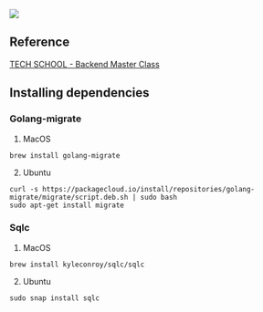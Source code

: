 ![](https://github.com/cqhung1412/simple_bank/actions/workflows/ci.yml/badge.svg)

## Reference
[TECH SCHOOL - Backend Master Class](https://dev.to/techschoolguru/backend-master-class-go-postgres-kubernetes-aws-3ol)

## Installing dependencies
### Golang-migrate
1. MacOS
```
brew install golang-migrate
```
2. Ubuntu
```
curl -s https://packagecloud.io/install/repositories/golang-migrate/migrate/script.deb.sh | sudo bash
sudo apt-get install migrate
```

### Sqlc
1. MacOS
```
brew install kyleconroy/sqlc/sqlc
```
2. Ubuntu
```
sudo snap install sqlc
```

